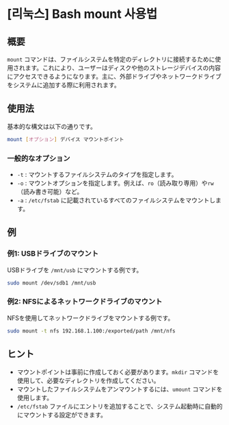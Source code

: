 # [리눅스] Bash mount 사용법

## 概要
`mount` コマンドは、ファイルシステムを特定のディレクトリに接続するために使用されます。これにより、ユーザーはディスクや他のストレージデバイスの内容にアクセスできるようになります。主に、外部ドライブやネットワークドライブをシステムに追加する際に利用されます。

## 使用法
基本的な構文は以下の通りです。

```bash
mount [オプション] デバイス マウントポイント
```

### 一般的なオプション
- `-t` : マウントするファイルシステムのタイプを指定します。
- `-o` : マウントオプションを指定します。例えば、`ro`（読み取り専用）や`rw`（読み書き可能）など。
- `-a` : `/etc/fstab` に記載されているすべてのファイルシステムをマウントします。

## 例
### 例1: USBドライブのマウント
USBドライブを `/mnt/usb` にマウントする例です。

```bash
sudo mount /dev/sdb1 /mnt/usb
```

### 例2: NFSによるネットワークドライブのマウント
NFSを使用してネットワークドライブをマウントする例です。

```bash
sudo mount -t nfs 192.168.1.100:/exported/path /mnt/nfs
```

## ヒント
- マウントポイントは事前に作成しておく必要があります。`mkdir` コマンドを使用して、必要なディレクトリを作成してください。
- マウントしたファイルシステムをアンマウントするには、`umount` コマンドを使用します。
- `/etc/fstab` ファイルにエントリを追加することで、システム起動時に自動的にマウントする設定ができます。